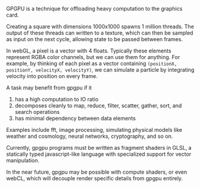 GPGPU is a technique for offloading heavy computation to the graphics card.

Creating a square with dimensions 1000x1000 spawns 1 million
threads. The output of these threads can written to a texture,
which can then be sampled as input on the next cycle, allowing state to be
passed between frames.

In webGL, a pixel is a vector with 4 floats. Typically these
elements represent RGBA color channels, but we can use them for anything.
For example, by thinking of each pixel as a vector containing
``(positionX, positionY, velocityX, velocityY)``, we can simulate a particle by
integrating velocity into position on every frame.

A task may benefit from gpgpu if it 
1. has a high computation to IO ratio
2. decomposes cleanly to map, reduce, filter, scatter, gather, sort, and search operations
3. has minimal dependency between data elements

Examples include fft, image processing, simulating physical models like weather and
cosmology, neural networks, cryptography, and so on. 

Currently, gpgpu programs must be written as fragment shaders in GLSL, a statically typed
javascript-like language with specialized support for vector manipulation.

In the near future, gpgpu may be possible with compute shaders, or even webCL, which
will decouple render specific details  from gpgpu entirely.
